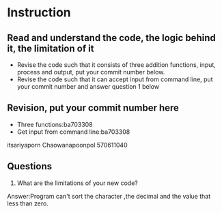﻿# Instruction

## Read and understand the code, the logic behind it, the limitation of it
* Revise the code such that it consists of three addition functions, input, process and output, put your commit number below.
* Revise the code such that it can accept input from command line, put your commit number and answer question 1 below

## Revision, put your commit number here
* Three functions:ba703308
* Get input from command line:ba703308

itsariyaporn Chaowanapoonpol 570611040
## Questions
1. What are the limitations of your new code?

Answer:Program can't sort the character ,the decimal and the value that less than zero.